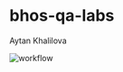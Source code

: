 # bhos-qa-labs
Aytan Khalilova

![workflow](https://github.com/aytankhalilova/bhos-qa-labs/actions/workflows/gradle.yml/badge.svg)
